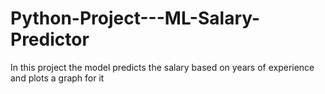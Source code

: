 # Python-Project---ML-Salary-Predictor
In this project the model predicts the salary based on years of experience and plots a graph for it
